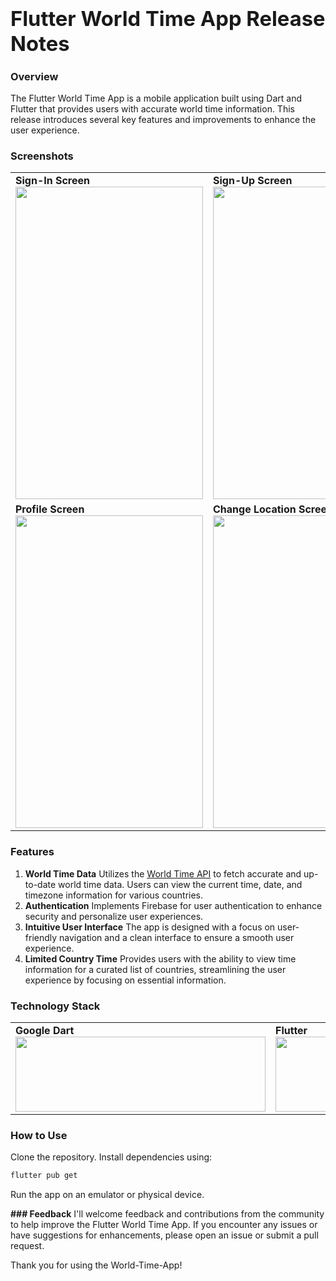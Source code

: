 ### **<h1>Flutter World Time App Release Notes</h1>**

### **Overview**

The Flutter World Time App is a mobile application built using Dart and Flutter that provides users with accurate world time information. This release introduces several key features and improvements to enhance the user experience.

### **Screenshots**

<table>
  <tr>
    <td style="margin: 10px;"><b>Sign-In Screen</b><br><img src="https://github.com/Vustron/Flutter-World-Time/assets/121848978/ada71a95-340c-4749-bc02-467d908fb3a3" width="300" height="500"></td>
    <td style="margin: 10px;"><b>Sign-Up Screen</b><br><img src="https://github.com/Vustron/Flutter-World-Time/assets/121848978/49e61d6c-ea3c-4f77-8bb8-868804b6c51c" width="300" height="500"></td>
    <td style="margin: 10px;"><b>Home Screen</b><br><img src="https://github.com/Vustron/Flutter-World-Time/assets/121848978/053744ad-7db0-4a08-a5ef-a01f541a0f96" width="300" height="500"></td>
  </tr>
  <tr>
    <td style="margin: 10px;"><b>Profile Screen</b><br><img src="https://github.com/Vustron/Flutter-World-Time/assets/121848978/807db2b0-ef30-4083-ba1f-e383b15e446f" width="300" height="500"></td>
    <td style="margin: 10px;"><b>Change Location Screen</b><br><img src="https://github.com/Vustron/Flutter-World-Time/assets/121848978/8e25e1a3-fcdb-4687-b52e-78af143ff8b8" width="300" height="500"></td>
    <td style="margin: 10px;"><b>Update User Profile Screen</b><br><img src="https://github.com/Vustron/Flutter-World-Time/assets/121848978/12183524-6af5-4c65-873a-3e481168fca3" width="300" height="500"></td>
  </tr>
</table>

### **Features**

1. **World Time Data**
   Utilizes the [World Time API](https://worldtimeapi.org/) to fetch accurate and up-to-date world time data.
   Users can view the current time, date, and timezone information for various countries.
2. **Authentication**
   Implements Firebase for user authentication to enhance security and personalize user experiences.
3. **Intuitive User Interface**
   The app is designed with a focus on user-friendly navigation and a clean interface to ensure a smooth user experience.
4. **Limited Country Time**
   Provides users with the ability to view time information for a curated list of countries, streamlining the user experience by focusing on essential information.

### **Technology Stack**

<table>
  <tr>
    <td style="margin: 10px;"><b>Google Dart</b><br><img src="https://github.com/Vustron/Flutter-World-Time/assets/121848978/43efe709-1d15-468d-8353-74449b73ef85" width="400" height="120"></td>
    <td style="margin: 10px;"><b>Flutter</b><br><img src="https://github.com/Vustron/Flutter-World-Time/assets/121848978/a845ab36-0c6a-4dc4-ab4d-ee7cb0c03708" width="400" height="120"></td>
    <td style="margin: 10px;"><b>Firebase</b><br><img src="https://github.com/Vustron/Flutter-World-Time/assets/121848978/5ff6ca2b-8962-4206-bc1d-9ec97f304713" width="400" height="120"></td>
  </tr>
</table>

### **How to Use**

Clone the repository.
Install dependencies using:

```bash
flutter pub get
```

Run the app on an emulator or physical device.

**### Feedback**
I'll welcome feedback and contributions from the community to help improve the Flutter World Time App. If you encounter any issues or have suggestions for enhancements, please open an issue or submit a pull request.

Thank you for using the World-Time-App!

